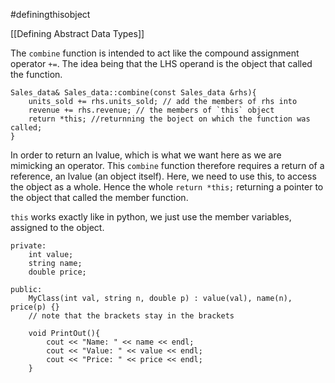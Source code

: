 #definingthisobject

[[Defining Abstract Data Types]]

The `combine` function is intended to act like the compound assignment operator `+=`. 
The idea being that the LHS operand is the object that called the function. 

```
Sales_data& Sales_data::combine(const Sales_data &rhs){ 
	units_sold += rhs.units_sold; // add the members of rhs into
	revenue += rhs.revenue; // the members of `this` object
	return *this; //returnning the boject on which the function was called;
}
```

In order to return an lvalue, which is what we want here as we are mimicking an operator. 
This `combine` function therefore requires a return of a reference, an lvalue (an object itself). 
Here, we need to use this, to access the object as a whole. Hence the whole `return *this;`
returning a pointer to the object that called the member function.


`this` works exactly like in python, we just use the member variables, assigned to the object. 
```
private: 
	int value; 
	string name; 
	double price; 

public: 
	MyClass(int val, string n, double p) : value(val), name(n), price(p) {}
	// note that the brackets stay in the brackets

	void PrintOut(){ 
		cout << "Name: " << name << endl;
        cout << "Value: " << value << endl;
        cout << "Price: " << price << endl;
	}
```


